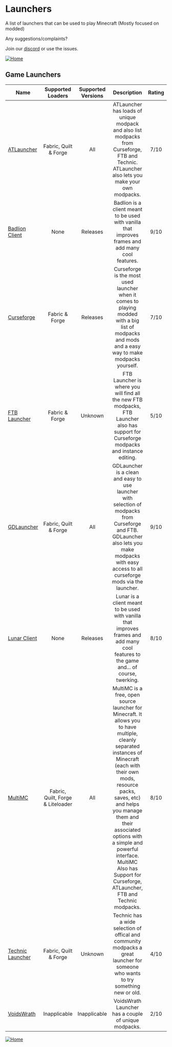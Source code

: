 # Launchers

A list of launchers that can be used to play Minecraft (Mostly focused on modded)

Any suggestions/complaints?

Join our [discord](https://discord.gg/8nzHYhVUQS) or use the issues.

[![Home](https://i.imgur.com/zGuelkW.png)](/README.md)

## Game Launchers

| Name | Supported Loaders | Supported Versions | Description | Rating |
| --- | :---: | :---: | :---: | :---: |
| [ATLauncher](https://atlauncher.com) | Fabric, Quilt & Forge | All | ATLauncher has loads of unique modpack and also list modpacks from Curseforge, FTB and Technic. ATLauncher also lets you make your own modpacks. | 7/10 |
| [Badlion Client](https://client.badlion.net) | None | Releases | Badlion is a client meant to be used with vanilla that improves frames and add many cool features. | 9/10 |
| [Curseforge](https://www.curseforge.com) | Fabric & Forge | Releases | Curseforge is the most used launcher when it comes to playing modded with a big list of modpacks and mods and a easy way to make modpacks yourself. | 7/10 |
| [FTB Launcher](https://www.feed-the-beast.com/app) | Fabric & Forge | Unknown | FTB Launcher is where you will find all the new FTB modpacks, FTB Launcher also has support for Curseforge modpacks and instance editing. | 5/10 |
| [GDLauncher](https://gdevs.io) | Fabric, Quilt & Forge | All | GDLauncher is a clean and easy to use launcher with selection of modpacks from Curseforge and FTB. GDLauncher also lets you make modpacks with easy access to all curseforge mods via the launcher. | 9/10 |
| [Lunar Client](https://www.lunarclient.com) | None | Releases | Lunar is a client meant to be used with vanilla that improves frames and add many cool features to the game and... of course, twerking. | 8/10 |
| [MultiMC](https://multimc.org) | Fabric, Quilt, Forge & Liteloader | All | MultiMC is a free, open source launcher for Minecraft. It allows you to have multiple, cleanly separated instances of Minecraft (each with their own mods, resource packs, saves, etc) and helps you manage them and their associated options with a simple and powerful interface. MultiMC Also has Support for Curseforge, ATLauncher, FTB and Technic modpacks. | 8/10 |
| [Technic Launcher](https://www.technicpack.net/download) | Fabric, Quilt & Forge | Unknown | Technic has a wide selection of offical and community modpacks a great launcher for someone who wants to try something new or old. | 4/10
| [VoidsWrath](http://test.voidswrath.com/voidlauncher/) | Inapplicable | Inapplicable | VoidsWrath Launcher has a couple of unique modpacks. | 2/10 |

[![Home](https://i.imgur.com/zGuelkW.png)](/README.md)
